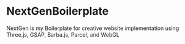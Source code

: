 # NextGenBoilerplate
NextGen is my Boilerplate for creative website implementation using Three.js, GSAP, Barba.js, Parcel, and WebGL
